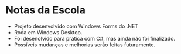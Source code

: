 Notas da Escola
===================================
- Projeto desenvolvido com Windows Forms do .NET
- Roda em Windows Desktop.
- Foi desenolvido para prática com C#, mas ainda não foi finalizado.
- Possíveis mudanças e melhorias serão feitas futuramente.